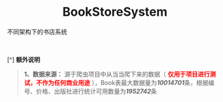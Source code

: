 # <center>**BookStoreSystem**

不同架构下的书店系统


<br>

[^] **额外说明**
> **1、数据来源：** 源于爬虫项目中从当当爬下来的数据（<font color='red'> **仅用于项目进行测试，不作为任何商业用途** </font>），Book表最大数据量为***10014701***条，根据编号、价格、出版社进行统计可用数量为***1952742***条

